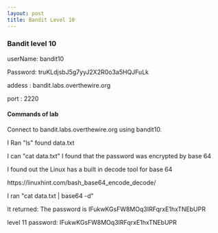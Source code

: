 ```yaml
---
layout: post
title: Bandit Level 10
---
```

<h3>Bandit level 10</h3>
<p>userName: bandit10</p>
<p>Password: truKLdjsbJ5g7yyJ2X2R0o3a5HQJFuLk</p>
<p>addess  : bandit.labs.overthewire.org</p>
<p>port    : 2220</p>
<h4>Commands of lab</h4>
<p>Connect to bandit.labs.overthewire.org using bandit10.</p>
<p>I Ran "ls" found data.txt</p>
<p>I can "cat data.txt" I found that the password was encrypted by base 64</p>
<p>I found out the Linux has a built in decode tool for base 64</p>
<p>https://linuxhint.com/bash_base64_encode_decode/</p>
<p>I ran "cat data.txt | base64 -d"</p>
<p>It returned: The password is IFukwKGsFW8MOq3IRFqrxE1hxTNEbUPR</p>
<p>level 11 password: IFukwKGsFW8MOq3IRFqrxE1hxTNEbUPR</p>

